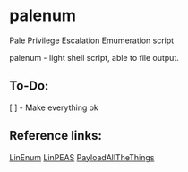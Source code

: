 # palenum
Pale Privilege Escalation Emumeration script    

palenum - light shell script, able to file output.

## To-Do:    
[ ] - Make everything ok 

## Reference links:    
[LinEnum](https://github.com/rebootuser/LinEnum)
[LinPEAS](https://github.com/carlospolop/PEASS-ng/tree/master/linPEAS)
[PayloadAllTheThings](https://github.com/swisskyrepo/PayloadsAllTheThings/blob/master/Methodology%20and%20Resources/Linux%20-%20Privilege%20Escalation.md)